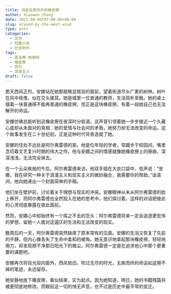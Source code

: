 ```yaml
---
title: 消逝在西风中的橡皮擦
author: Xiaowen Zhang
date: 2021-08-06T07:00:00+08:00
slug: erased-by-the-west-wind
type: post
categories:
  - 文学
  - 短篇小说
  - 社会批判
tags:
  - 夏洛蒂·勃朗特
  - 橡皮擦
  - 西方
  - 浪漫主义
draft: false
---
```


那天西风正烈，安娜站在她那扇略显斑驳的窗前，望着街道尽头广袤的树林。树叶在风中摇曳，似在交头接耳。她是城里一位普通的教师，生活简朴至极。她的桌上摆着一块普通得不能再普通的橡皮擦，但正是这块橡皮擦，有着一段她自己也无法解开的命运。

安娜仿佛总能听到这橡皮擦在夜深时分低语。这声音引领着她一步步接近一个久藏心底却从未面对的真相：她的爱情与社会间的矛盾，她努力却无法改变的命运。这个故事发生在二十世纪初，正是这种时代背景造就了她。

安娜的住处不远处是阿尔弗雷德的家。他是位年轻的学者，常踱步于校园间，嘴里念叨着文艺复兴时期的伟大之作。他与安娜之间的情感就像她橡皮擦上的擦痕，深深浅浅，无法完全抹去。

在一个云朵疾驰的午后，阿尔弗雷德来访。他双手插在大衣口袋中，低声说：“安娜，我在研究一种关于浪漫主义和现实主义的微妙融合，我需要你的帮助。”话语间，他向她递出一个封面简单的手稿。

他们坐在壁炉前，讨论着关于理想与现实的冲突。安娜眼神从未从阿尔弗雷德的脸上移开，而阿尔弗雷德也全然投入在她的思考中。他们探讨着，这样的对话把彼此的心灵彻底暴露在彼此面前。

然而，安娜心中却始终有一个挥之不去的念头：阿尔弗雷德将来一定会追逐更宏伟的梦想，留她一人面对这逼仄的生活和无法改变的现实。

数周后的一天，阿尔弗雷德突然缺席了原本常有的见面。安娜的生活又恢复了先前的平静，但内心像丢失了生命中柔和的棱角。她无意识地拿起那块橡皮擦，轻轻地用力，却发现擦不净那日阳光下的微尘。阿尔弗雷德一定是在追求他心中那个更重要的课题吧。

安娜再次将目光投向窗外，西风依旧，吹过无尽的时光，无疾而终的命运如这擦不掉的笔迹，永远留存。

她安静地放下橡皮擦，看似结束，实为起点。因为她知道，明日，她的书籍残篇将被更彻底地修改。而眼前这一切的悄无声息，也不过是历史中最平常的变迁。